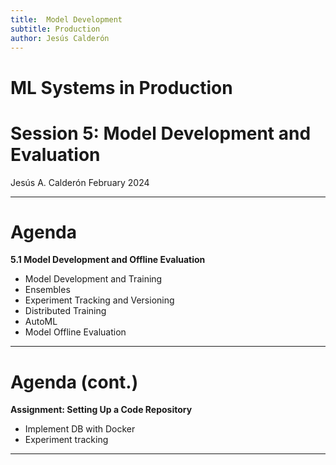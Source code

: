 ```yaml
---
title:  Model Development
subtitle: Production
author: Jesús Calderón
---
```



# ML Systems in Production
# Session 5: Model Development and Evaluation
Jesús A. Calderón
February 2024

---

# Agenda

**5.1 Model Development and Offline Evaluation**
	
+ Model Development and Training 
+ Ensembles 
+ Experiment Tracking and Versioning 
+ Distributed Training
+ AutoML 
+ Model Offline Evaluation 
	

---

# Agenda (cont.)

**Assignment: Setting Up a Code Repository**

+ Implement DB with Docker
+ Experiment tracking

---